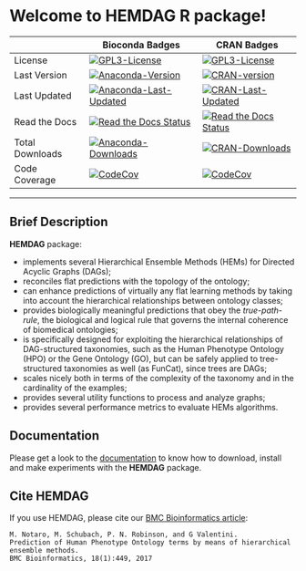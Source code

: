 # Welcome to HEMDAG R package! 

|          | Bioconda Badges | CRAN  Badges |
| -------- | --------------- | ------------ | 
| License | [![GPL3-License](https://img.shields.io/cran/l/HEMDAG?label=License&style=flat-square&color=orange)](https://www.gnu.org/licenses/gpl-3.0.en.html) | [![GPL3-License](https://img.shields.io/cran/l/HEMDAG?label=License&color=orange)](https://www.gnu.org/licenses/gpl-3.0.en.html) 
| Last Version | [![Anaconda-Version](https://anaconda.org/bioconda/r-hemdag/badges/version.svg)](https://anaconda.org/bioconda/r-hemdag) | [![CRAN-version](http://www.r-pkg.org/badges/version/HEMDAG?color=blue)](https://cran.r-project.org/package=HEMDAG)
| Last Updated | [![Anaconda-Last-Updated](https://anaconda.org/bioconda/r-hemdag/badges/latest_release_date.svg)](https://anaconda.org/bioconda/r-hemdag)| [![CRAN-Last-Updated](https://www.r-pkg.org/badges/last-release/HEMDAG?color=blue)](https://cran.r-project.org/package=HEMDAG) 
| Read the Docs | [![Read the Docs Status](https://img.shields.io/readthedocs/hemdag?logo=read%20the%20docs&logoColor=white&style=flat-square)](https://hemdag.readthedocs.io) | [![Read the Docs Status](https://img.shields.io/readthedocs/hemdag?logo=read%20the%20docs&logoColor=white)](https://hemdag.readthedocs.io)
| Total Downloads | [![Anaconda-Downloads](https://anaconda.org/bioconda/r-hemdag/badges/downloads.svg)](https://anaconda.org/bioconda/r-hemdag) | [![CRAN-Downloads](http://cranlogs.r-pkg.org/badges/grand-total/HEMDAG?color=green)](https://cranlogs.r-pkg.org/downloads/total/2017-08-11:last-day/HEMDAG)
| Code Coverage | [![CodeCov](https://img.shields.io/codecov/c/gh/marconotaro/hemdag?logo=codecov&style=flat-square)](https://codecov.io/gh/marconotaro/hemdag) | [![CodeCov](https://img.shields.io/codecov/c/gh/marconotaro/hemdag?logo=codecov)](https://codecov.io/gh/marconotaro/hemdag)
<!-- trick: to know daily HEMDAG downloads (and from how many days HEMDAG lives) replace total with daily in the cranlogs link -->

---

## Brief Description
**HEMDAG** package:

- implements several Hierarchical Ensemble Methods (HEMs) for Directed Acyclic Graphs (DAGs);
- reconciles flat predictions with the topology of the ontology;
- can enhance predictions of virtually any flat learning methods by taking into account the hierarchical relationships between ontology classes;
- provides biologically meaningful predictions that obey the _true-path-rule_, the biological and logical rule that governs the internal coherence of biomedical ontologies;
- is specifically designed for exploiting the hierarchical relationships of DAG-structured taxonomies, such as the Human Phenotype Ontology (HPO) or the Gene Ontology (GO), but can be safely applied to tree-structured taxonomies as well (as FunCat), since trees are DAGs;
- scales nicely both in terms of the complexity of the taxonomy and in the cardinality of the examples;
- provides several utility functions to process and analyze graphs;
- provides several performance metrics to evaluate HEMs algorithms.

## Documentation
Please get a look to the [documentation](https://hemdag.readthedocs.io "HEMDAG’s documentation") to know how to download, install and make experiments with the **HEMDAG** package. 

## Cite HEMDAG
If you use HEMDAG, please cite our [BMC Bioinformatics article](https://bmcbioinformatics.biomedcentral.com/articles/10.1186/s12859-017-1854-y):

```
M. Notaro, M. Schubach, P. N. Robinson, and G Valentini. 
Prediction of Human Phenotype Ontology terms by means of hierarchical ensemble methods.
BMC Bioinformatics, 18(1):449, 2017
```
